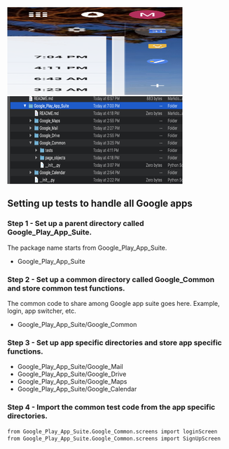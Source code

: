 
<img src="google_apps.png" width="400" height="200">
<img src="directory.png" width="400" height="200">

## Setting up tests to handle all Google apps

### Step 1 - Set up a parent directory called Google_Play_App_Suite.  
The package name starts from Google_Play_App_Suite. 

- Google_Play_App_Suite

### Step 2 - Set up a common directory called Google_Common and store common test functions. 
The common code to share among Google app suite goes here.  Example, login, app switcher, etc.  

- Google_Play_App_Suite/Google_Common

### Step 3 - Set up app specific directories and store app specific functions. 

- Google_Play_App_Suite/Google_Mail
- Google_Play_App_Suite/Google_Drive
- Google_Play_App_Suite/Google_Maps
- Google_Play_App_Suite/Google_Calendar

### Step 4 - Import the common test code from the app specific directories.

```
from Google_Play_App_Suite.Google_Common.screens import loginScreen
from Google_Play_App_Suite.Google_Common.screens import SignUpScreen

```
